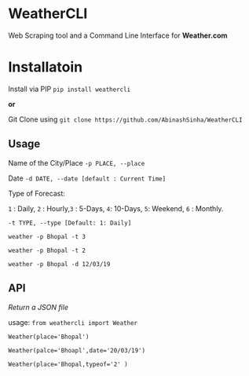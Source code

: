 # WeatherCLI

Web Scraping tool and a Command Line Interface for **Weather.com**


# Installatoin

Install via PIP 
`pip install weathercli`

**or**

Git Clone using 
`git clone https://github.com/AbinashSinha/WeatherCLI`


## Usage 
Name of the City/Place  `-p PLACE, --place`

Date `-d DATE, --date [default : Current Time]` 

Type of Forecast: 

`1` : Daily, `2` : Hourly,`3` : 5-Days, `4`: 10-Days, `5`: Weekend, `6` : Monthly.

`-t TYPE, --type [Default: 1: Daily]`

`weather -p Bhopal -t 3`

`weather -p Bhopal -t 2`

`weather -p Bhopal -d 12/03/19`

## API

*Return a JSON file*

usage:
`from weathercli import Weather`

`Weather(place='Bhopal')`

`Weather(palce='Bhoapl',date='20/03/19')`

`Weather(place='Bhopal,typeof='2' )`
